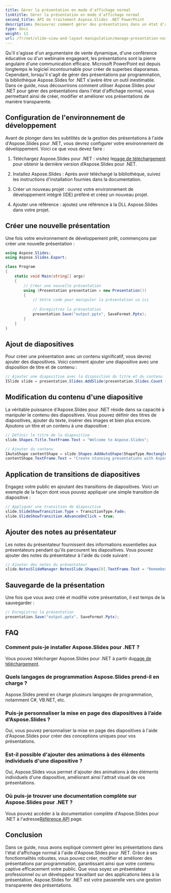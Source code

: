 ```yaml
---
title: Gérer la présentation en mode d'affichage normal
linktitle: Gérer la présentation en mode d'affichage normal
second_title: API de traitement Aspose.Slides .NET PowerPoint
description: Découvrez comment gérer des présentations dans un état d'affichage normal à l'aide d'Aspose.Slides pour .NET. Créez, modifiez et améliorez des présentations par programmation avec des conseils étape par étape et un code source complet.
type: docs
weight: 11
url: /fr/net/slide-view-and-layout-manipulation/manage-presentation-normal-view-state/
---
```


Qu'il s'agisse d'un argumentaire de vente dynamique, d'une conférence éducative ou d'un webinaire engageant, les présentations sont la pierre angulaire d'une communication efficace. Microsoft PowerPoint est depuis longtemps le logiciel incontournable pour créer de superbes diaporamas. Cependant, lorsqu'il s'agit de gérer des présentations par programmation, la bibliothèque Aspose.Slides for .NET s'avère être un outil inestimable. Dans ce guide, nous découvrirons comment utiliser Aspose.Slides pour .NET pour gérer des présentations dans l'état d'affichage normal, vous permettant ainsi de créer, modifier et améliorer vos présentations de manière transparente.

   
## Configuration de l'environnement de développement

Avant de plonger dans les subtilités de la gestion des présentations à l'aide d'Aspose.Slides pour .NET, vous devrez configurer votre environnement de développement. Voici ce que vous devez faire :

1.  Téléchargez Aspose.Slides pour .NET : visitez le[page de téléchargement](https://releases.aspose.com/slides/net/) pour obtenir la dernière version d’Aspose.Slides pour .NET.

2. Installez Aspose.Slides : Après avoir téléchargé la bibliothèque, suivez les instructions d'installation fournies dans la documentation.

3. Créer un nouveau projet : ouvrez votre environnement de développement intégré (IDE) préféré et créez un nouveau projet.

4. Ajouter une référence : ajoutez une référence à la DLL Aspose.Slides dans votre projet.

## Créer une nouvelle présentation

Une fois votre environnement de développement prêt, commençons par créer une nouvelle présentation :

```csharp
using Aspose.Slides;
using Aspose.Slides.Export;

class Program
{
    static void Main(string[] args)
    {
        // Créer une nouvelle présentation
        using (Presentation presentation = new Presentation())
        {
            // Votre code pour manipuler la présentation va ici
            
            // Enregistrez la présentation
            presentation.Save("output.pptx", SaveFormat.Pptx);
        }
    }
}
```

## Ajout de diapositives

Pour créer une présentation avec un contenu significatif, vous devrez ajouter des diapositives. Voici comment ajouter une diapositive avec une disposition de titre et de contenu :

```csharp
// Ajouter une diapositive avec la disposition du titre et du contenu
ISlide slide = presentation.Slides.AddSlide(presentation.Slides.Count + 1, presentation.SlideMaster.CustomLayouts[LayoutType.TitleAndObject]);
```

## Modification du contenu d'une diapositive

La véritable puissance d'Aspose.Slides pour .NET réside dans sa capacité à manipuler le contenu des diapositives. Vous pouvez définir des titres de diapositives, ajouter du texte, insérer des images et bien plus encore. Ajoutons un titre et un contenu à une diapositive :

```csharp
// Définir le titre de la diapositive
slide.Shapes.Title.TextFrame.Text = "Welcome to Aspose.Slides";

// Ajouter du contenu
IAutoShape contentShape = slide.Shapes.AddAutoShape(ShapeType.Rectangle, 50, 100, 600, 300);
contentShape.TextFrame.Text = "Create stunning presentations with Aspose.Slides!";
```

## Application de transitions de diapositives

Engagez votre public en ajoutant des transitions de diapositives. Voici un exemple de la façon dont vous pouvez appliquer une simple transition de diapositive :

```csharp
// Appliquer une transition de diapositive
slide.SlideShowTransition.Type = TransitionType.Fade;
slide.SlideShowTransition.AdvanceOnClick = true;
```

## Ajouter des notes au présentateur

Les notes du présentateur fournissent des informations essentielles aux présentateurs pendant qu'ils parcourent les diapositives. Vous pouvez ajouter des notes du présentateur à l'aide du code suivant :

```csharp
// Ajouter des notes du présentateur
slide.NotesSlideManager.NotesSlide.Shapes[0].TextFrame.Text = "Remember to explain the benefits of Aspose.Slides!";
```

## Sauvegarde de la présentation

Une fois que vous avez créé et modifié votre présentation, il est temps de la sauvegarder :

```csharp
// Enregistrez la présentation
presentation.Save("output.pptx", SaveFormat.Pptx);
```

## FAQ

### Comment puis-je installer Aspose.Slides pour .NET ?

 Vous pouvez télécharger Aspose.Slides pour .NET à partir du[page de téléchargement](https://releases.aspose.com/slides/net/).

### Quels langages de programmation Aspose.Slides prend-il en charge ?

Aspose.Slides prend en charge plusieurs langages de programmation, notamment C#, VB.NET, etc.

### Puis-je personnaliser la mise en page des diapositives à l’aide d’Aspose.Slides ?

Oui, vous pouvez personnaliser la mise en page des diapositives à l'aide d'Aspose.Slides pour créer des conceptions uniques pour vos présentations.

### Est-il possible d'ajouter des animations à des éléments individuels d'une diapositive ?

Oui, Aspose.Slides vous permet d'ajouter des animations à des éléments individuels d'une diapositive, améliorant ainsi l'attrait visuel de vos présentations.

### Où puis-je trouver une documentation complète sur Aspose.Slides pour .NET ?

 Vous pouvez accéder à la documentation complète d'Aspose.Slides pour .NET à l'adresse[Référence API](https://reference.aspose.com/slides/net/) page.

## Conclusion
Dans ce guide, nous avons expliqué comment gérer les présentations dans l'état d'affichage normal à l'aide d'Aspose.Slides pour .NET. Grâce à ses fonctionnalités robustes, vous pouvez créer, modifier et améliorer des présentations par programmation, garantissant ainsi que votre contenu captive efficacement votre public. Que vous soyez un présentateur professionnel ou un développeur travaillant sur des applications liées à la présentation, Aspose.Slides for .NET est votre passerelle vers une gestion transparente des présentations.